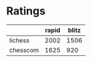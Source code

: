 # Ratings

|          | rapid | blitz |
|----------|-------|-------|
| lichess  | 2002 | 1506 |
| chesscom | 1625 | 920 |
